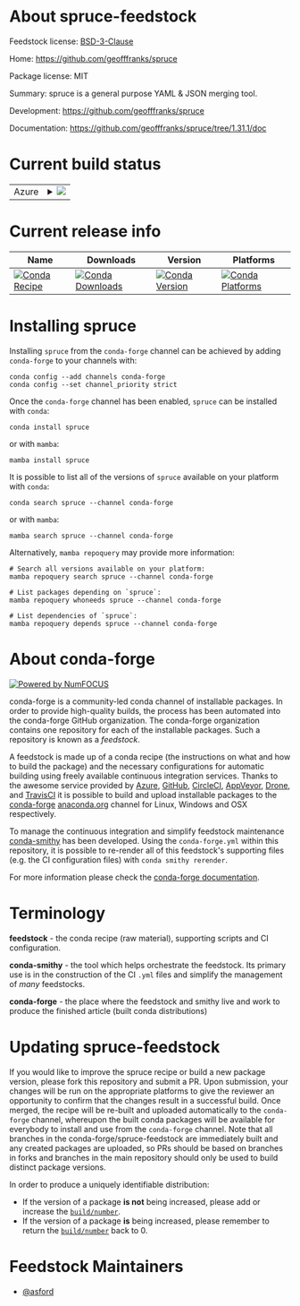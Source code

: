 About spruce-feedstock
======================

Feedstock license: [BSD-3-Clause](https://github.com/conda-forge/spruce-feedstock/blob/main/LICENSE.txt)

Home: https://github.com/geofffranks/spruce

Package license: MIT

Summary: spruce is a general purpose YAML & JSON merging tool.

Development: https://github.com/geofffranks/spruce

Documentation: https://github.com/geofffranks/spruce/tree/1.31.1/doc

Current build status
====================


<table>
    
  <tr>
    <td>Azure</td>
    <td>
      <details>
        <summary>
          <a href="https://dev.azure.com/conda-forge/feedstock-builds/_build/latest?definitionId=21595&branchName=main">
            <img src="https://dev.azure.com/conda-forge/feedstock-builds/_apis/build/status/spruce-feedstock?branchName=main">
          </a>
        </summary>
        <table>
          <thead><tr><th>Variant</th><th>Status</th></tr></thead>
          <tbody><tr>
              <td>linux_64</td>
              <td>
                <a href="https://dev.azure.com/conda-forge/feedstock-builds/_build/latest?definitionId=21595&branchName=main">
                  <img src="https://dev.azure.com/conda-forge/feedstock-builds/_apis/build/status/spruce-feedstock?branchName=main&jobName=linux&configuration=linux%20linux_64_" alt="variant">
                </a>
              </td>
            </tr><tr>
              <td>osx_64</td>
              <td>
                <a href="https://dev.azure.com/conda-forge/feedstock-builds/_build/latest?definitionId=21595&branchName=main">
                  <img src="https://dev.azure.com/conda-forge/feedstock-builds/_apis/build/status/spruce-feedstock?branchName=main&jobName=osx&configuration=osx%20osx_64_" alt="variant">
                </a>
              </td>
            </tr><tr>
              <td>win_64</td>
              <td>
                <a href="https://dev.azure.com/conda-forge/feedstock-builds/_build/latest?definitionId=21595&branchName=main">
                  <img src="https://dev.azure.com/conda-forge/feedstock-builds/_apis/build/status/spruce-feedstock?branchName=main&jobName=win&configuration=win%20win_64_" alt="variant">
                </a>
              </td>
            </tr>
          </tbody>
        </table>
      </details>
    </td>
  </tr>
</table>

Current release info
====================

| Name | Downloads | Version | Platforms |
| --- | --- | --- | --- |
| [![Conda Recipe](https://img.shields.io/badge/recipe-spruce-green.svg)](https://anaconda.org/conda-forge/spruce) | [![Conda Downloads](https://img.shields.io/conda/dn/conda-forge/spruce.svg)](https://anaconda.org/conda-forge/spruce) | [![Conda Version](https://img.shields.io/conda/vn/conda-forge/spruce.svg)](https://anaconda.org/conda-forge/spruce) | [![Conda Platforms](https://img.shields.io/conda/pn/conda-forge/spruce.svg)](https://anaconda.org/conda-forge/spruce) |

Installing spruce
=================

Installing `spruce` from the `conda-forge` channel can be achieved by adding `conda-forge` to your channels with:

```
conda config --add channels conda-forge
conda config --set channel_priority strict
```

Once the `conda-forge` channel has been enabled, `spruce` can be installed with `conda`:

```
conda install spruce
```

or with `mamba`:

```
mamba install spruce
```

It is possible to list all of the versions of `spruce` available on your platform with `conda`:

```
conda search spruce --channel conda-forge
```

or with `mamba`:

```
mamba search spruce --channel conda-forge
```

Alternatively, `mamba repoquery` may provide more information:

```
# Search all versions available on your platform:
mamba repoquery search spruce --channel conda-forge

# List packages depending on `spruce`:
mamba repoquery whoneeds spruce --channel conda-forge

# List dependencies of `spruce`:
mamba repoquery depends spruce --channel conda-forge
```


About conda-forge
=================

[![Powered by
NumFOCUS](https://img.shields.io/badge/powered%20by-NumFOCUS-orange.svg?style=flat&colorA=E1523D&colorB=007D8A)](https://numfocus.org)

conda-forge is a community-led conda channel of installable packages.
In order to provide high-quality builds, the process has been automated into the
conda-forge GitHub organization. The conda-forge organization contains one repository
for each of the installable packages. Such a repository is known as a *feedstock*.

A feedstock is made up of a conda recipe (the instructions on what and how to build
the package) and the necessary configurations for automatic building using freely
available continuous integration services. Thanks to the awesome service provided by
[Azure](https://azure.microsoft.com/en-us/services/devops/), [GitHub](https://github.com/),
[CircleCI](https://circleci.com/), [AppVeyor](https://www.appveyor.com/),
[Drone](https://cloud.drone.io/welcome), and [TravisCI](https://travis-ci.com/)
it is possible to build and upload installable packages to the
[conda-forge](https://anaconda.org/conda-forge) [anaconda.org](https://anaconda.org/)
channel for Linux, Windows and OSX respectively.

To manage the continuous integration and simplify feedstock maintenance
[conda-smithy](https://github.com/conda-forge/conda-smithy) has been developed.
Using the ``conda-forge.yml`` within this repository, it is possible to re-render all of
this feedstock's supporting files (e.g. the CI configuration files) with ``conda smithy rerender``.

For more information please check the [conda-forge documentation](https://conda-forge.org/docs/).

Terminology
===========

**feedstock** - the conda recipe (raw material), supporting scripts and CI configuration.

**conda-smithy** - the tool which helps orchestrate the feedstock.
                   Its primary use is in the construction of the CI ``.yml`` files
                   and simplify the management of *many* feedstocks.

**conda-forge** - the place where the feedstock and smithy live and work to
                  produce the finished article (built conda distributions)


Updating spruce-feedstock
=========================

If you would like to improve the spruce recipe or build a new
package version, please fork this repository and submit a PR. Upon submission,
your changes will be run on the appropriate platforms to give the reviewer an
opportunity to confirm that the changes result in a successful build. Once
merged, the recipe will be re-built and uploaded automatically to the
`conda-forge` channel, whereupon the built conda packages will be available for
everybody to install and use from the `conda-forge` channel.
Note that all branches in the conda-forge/spruce-feedstock are
immediately built and any created packages are uploaded, so PRs should be based
on branches in forks and branches in the main repository should only be used to
build distinct package versions.

In order to produce a uniquely identifiable distribution:
 * If the version of a package **is not** being increased, please add or increase
   the [``build/number``](https://docs.conda.io/projects/conda-build/en/latest/resources/define-metadata.html#build-number-and-string).
 * If the version of a package **is** being increased, please remember to return
   the [``build/number``](https://docs.conda.io/projects/conda-build/en/latest/resources/define-metadata.html#build-number-and-string)
   back to 0.

Feedstock Maintainers
=====================

* [@asford](https://github.com/asford/)

